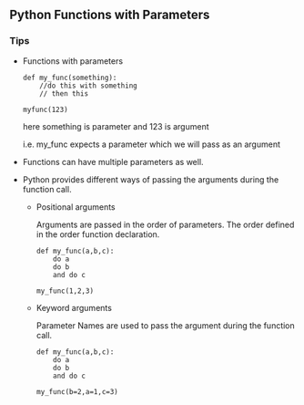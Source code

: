 
## Python Functions with Parameters

### Tips
- Functions with parameters
    ```
    def my_func(something): 
        //do this with something
        // then this

    myfunc(123) 
    ```
    here something is parameter and 123 is argument
    
    i.e. my_func expects a parameter which we will pass as an argument

- Functions can have multiple parameters as well.

- Python provides different ways of passing the arguments during the function call. 
    - Positional arguments

        Arguments are passed in the order of parameters. The order defined in the order function declaration.
        ```
        def my_func(a,b,c):
            do a
            do b
            and do c

        my_func(1,2,3)
        ```
    - Keyword arguments

        Parameter Names are used to pass the argument during the function call.
        ```
        def my_func(a,b,c):
            do a
            do b
            and do c

        my_func(b=2,a=1,c=3)
        ```

